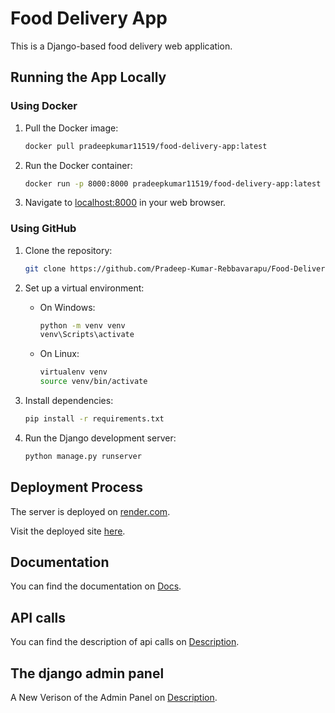 # Food Delivery App

This is a Django-based food delivery web application.

## Running the App Locally

### Using Docker

1. Pull the Docker image:
    ```bash
    docker pull pradeepkumar11519/food-delivery-app:latest
    ```

2. Run the Docker container:
    ```bash
    docker run -p 8000:8000 pradeepkumar11519/food-delivery-app:latest
    ```

3. Navigate to [localhost:8000](http://localhost:8000) in your web browser.

### Using GitHub

1. Clone the repository:
    ```bash
    git clone https://github.com/Pradeep-Kumar-Rebbavarapu/Food-Delivery-App
    ```

2. Set up a virtual environment:
    - On Windows:
        ```bash
        python -m venv venv
        venv\Scripts\activate
        ```
    - On Linux:
        ```bash
        virtualenv venv
        source venv/bin/activate
        ```

3. Install dependencies:
    ```bash
    pip install -r requirements.txt
    ```

4. Run the Django development server:
    ```bash
    python manage.py runserver
    ```

## Deployment Process

The server is deployed on [render.com](https://render.com).

Visit the deployed site [here](https://food-delivery-app-2aew.onrender.com/).

## Documentation

You can find the documentation on [Docs](https://docs.google.com/document/d/1e-aci8T2bA035bsGjLjrUBU-KFk0NopubWWptAHwuJI/edit?usp=sharing).

## API calls

You can find the description of api calls on [Description](https://food-delivery-app-2aew.onrender.com/redoc/).

## The django admin panel

A New Verison of the Admin Panel on [Description](https://food-delivery-app-2aew.onrender.com/admin/).